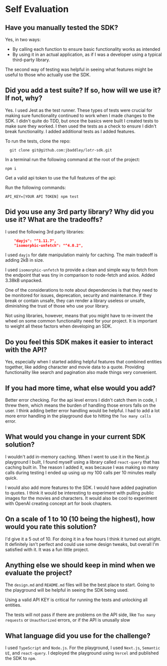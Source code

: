 # Self Evaluation

## Have you manually tested the SDK?

Yes, in two ways:

- By calling each function to ensure basic functionality works as intended
- By using it in an actual application, as if I was a developer using a typical third-party library.

The second way of testing was helpful in seeing what features might be useful to those who actually use the SDK.

## Did you add a test suite? If so, how will we use it? If not, why?

Yes. I used Jest as the test runner. These types of tests were crucial for making sure functionality continued to work when I made changes to the SDK. I didn't quite do TDD, but once the basics were built I created tests to make sure they worked. I then used the tests as a check to ensure I didn't break functionality. I added additional tests as I added features.

To run the tests, clone the repo:

```terminal
  git clone git@github.com:jbaddley/lotr-sdk.git
```

In a terminal run the following command at the root of the project:

```terminal
npm i
```

Get a valid api token to use the full features of the api:

Run the following commands:

```terminal
API_KEY=[YOUR API TOKEN] npm test
```

## Did you use any 3rd party library? Why did you use it? What are the tradeoffs?

I used the following 3rd party libraries:

```json
    "dayjs": "^1.11.7",
    "isomorphic-unfetch": "^4.0.2",
```

I used `dayjs` for date manipulation mainly for caching. The main tradeoff is adding 2kB in size.

I used `isomorphic-unfetch` to provide a clean and simple way to fetch from the endpoint that was tiny in comparison to node-fetch and axios. Added 3.38kB unpacked.

One of the considerations to note about dependencies is that they need to be monitored for issues, deprecation, security and maintenance. If they break or contain unsafe, they can render a library useless or unsafe, diminishing the trust of those who use your library.

Not using libraries, however, means that you might have to re-invent the wheel on some common functionality need for your project. It is important to weight all these factors when developing an SDK.

## Do you feel this SDK makes it easier to interact with the API?

Yes, especially when I started adding helpful features that combined entities together, like adding character and movie data to a quote. Providing functionality like search and pagination also made things very convenient.

## If you had more time, what else would you add?

Better error checking. For the api level errors I didn't catch them in code, I threw them, which means the burden of handling those errors falls on the user. I think adding better error handling would be helpful. I had to add a lot more error handling in the playground due to hitting the `Too many calls` error.

## What would you change in your current SDK solution?

I wouldn't add in-memory caching. When I went to use it in the Next.js playground I built, I found myself using a library called `react-query` that has caching built in. The reason I added it, was because I was making so many calls during testing I ended up using up my 100 calls per 10 minutes really quick.

I would also add more features to the SDK. I would have added pagination to quotes. I think it would be interesting to experiment with pulling public images for the movies and characters. It would also be cool to experiment with OpenAI creating concept art for book chapters.

## On a scale of 1 to 10 (10 being the highest), how would you rate this solution?

I'd give it a 5 out of 10. For doing it in a few hours I think it turned out alright. It definitely isn't perfect and could use some design tweaks, but overall I'm satisfied with it. It was a fun little project.

## Anything else we should keep in mind when we evaluate the project?

The `design.md` and `README.md` files will be the best place to start. Going to the playground will be helpful in seeing the SDK being used.

Using a valid API KEY is critical for running the tests and unlocking all entities.

The tests will not pass if there are problems on the API side, like `Too many requests` or `Unauthorized` errors, or if the API is unusally slow

## What language did you use for the challenge?

I used `TypeScript` and `Node.js`. For the playground, I used `Next.js`, `Semantic UI`, and `react-query`. I deployed the playground using `Vercel` and published the SDK to `npm`.
